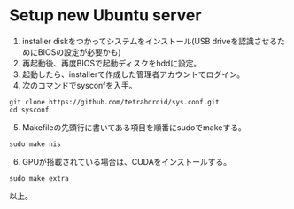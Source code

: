 # Setup new Ubuntu server

1. installer diskをつかってシステムをインストール(USB driveを認識させるためにBIOSの設定が必要かも)
2. 再起動後、再度BIOSで起動ディスクをhddに設定。
3. 起動したら、installerで作成した管理者アカウントでログイン。
4. 次のコマンドでsysconfを入手。
  ```shell
  git clone https://github.com/tetrahdroid/sys.conf.git
  cd sysconf
  ```
5. Makefileの先頭行に書いてある項目を順番にsudoでmakeする。
  ```
  sudo make nis
  ```
6. GPUが搭載されている場合は、CUDAをインストールする。
  ```
  sudo make extra
  ```

以上。

